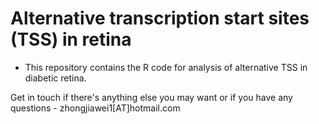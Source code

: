 # Alternative transcription start sites (TSS) in retina



* This repository contains the R code for analysis of alternative TSS in diabetic retina.


Get in touch if there's anything else you may want or if you have any questions - zhongjiawei1[AT]hotmail.com
